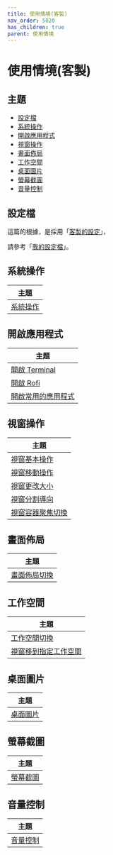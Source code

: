 ```yaml
---
title: 使用情境(客製)
nav_order: 5020
has_children: true
parent: 使用情境
---
```



# 使用情境(客製)


## 主題

* [設定檔](#設定檔)
* [系統操作](#系統操作)
* [開啟應用程式](#開啟應用程式)
* [視窗操作](#視窗操作)
* [畫面佈局](#畫面佈局)
* [工作空間](#工作空間)
* [桌面圖片](#桌面圖片)
* [螢幕截圖](#螢幕截圖)
* [音量控制](#音量控制)


## 設定檔

這篇的根據，是採用「[客製的設定](https://samwhelp.github.io/note-about-i3wm/read/config/main.html)」，

請參考「[我的設定檔](https://github.com/samwhelp/note-about-i3wm/blob/gh-pages/_demo/config/i3wm-config/main/config/i3/config)」。


## 系統操作

| 主題 |
| --- |
| [系統操作](main/system-control) |


## 開啟應用程式

| 主題 |
| --- |
| [開啟 Terminal](main/application-launch-terminal) |
| [開啟 Rofi](main/application-launch-rofi) |
| [開啟常用的應用程式](main/application-launch-favorite-app) |


## 視窗操作

| 主題 |
| --- |
| [視窗基本操作](main/window-control) |
| [視窗移動操作](main/window-move) |
| [視窗更改大小](main/window-resize) |
| [視窗分割導向](main/window-split) |
| [視窗容器聚焦切換](main/window-focus) |


## 畫面佈局

| 主題 |
| --- |
| [畫面佈局切換](main/layout-toggle) |


## 工作空間

| 主題 |
| --- |
| [工作空間切換](main/workspace-switch) |
| [視窗移到指定工作空間](main/window-move-to-workspace) |


## 桌面圖片

| 主題 |
| --- |
| [桌面圖片](main/wallpaper-control) |


## 螢幕截圖

| 主題 |
| --- |
| [螢幕截圖](main/screenshot) |


## 音量控制

| 主題 |
| --- |
| [音量控制](main/volume-control) |
